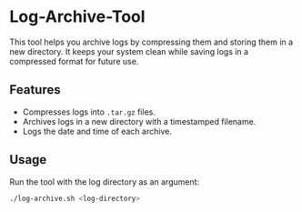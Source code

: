 # Log-Archive-Tool

This tool helps you archive logs by compressing them and storing them in a new directory. It keeps your system clean while saving logs in a compressed format for future use.

## Features
- Compresses logs into `.tar.gz` files.
- Archives logs in a new directory with a timestamped filename.
- Logs the date and time of each archive.

## Usage

Run the tool with the log directory as an argument:

```bash
./log-archive.sh <log-directory>
```
